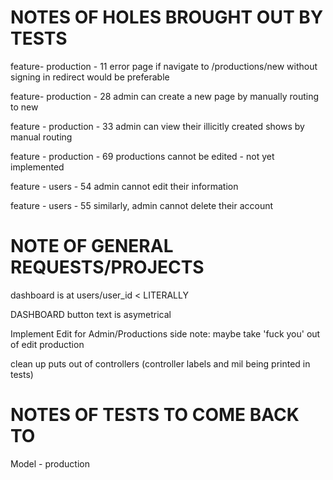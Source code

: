 # NOTES OF HOLES BROUGHT OUT BY TESTS

 feature- production - 11
 error page if navigate to /productions/new without signing in
 redirect would be preferable

 feature- production - 28
 admin can create a new page by manually routing to new

 feature - production - 33
 admin can view their illicitly created shows by manual routing

 feature - production - 69
 productions cannot be edited - not yet implemented

 feature - users - 54
 admin cannot edit their information

 feature - users - 55
 similarly, admin cannot delete their account

# NOTE OF GENERAL REQUESTS/PROJECTS

dashboard is at users/user_id <  LITERALLY

DASHBOARD button text is asymetrical

Implement Edit for Admin/Productions
side note: maybe take 'fuck you' out of edit production

clean up puts out of controllers
(controller labels and mil being printed in tests)

# NOTES OF TESTS TO COME BACK TO

 Model - production


